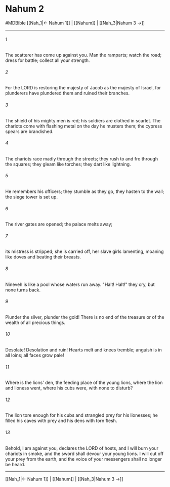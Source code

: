 # Nahum 2
#MDBible
[[Nah_1|← Nahum 1]] | [[Nahum]] | [[Nah_3|Nahum 3 →]]

***

###### 1 
The scatterer has come up against you. Man the ramparts; watch the road; dress for battle; collect all your strength. 

###### 2 
For the LORD is restoring the majesty of Jacob as the majesty of Israel, for plunderers have plundered them and ruined their branches. 

###### 3 
The shield of his mighty men is red; his soldiers are clothed in scarlet. The chariots come with flashing metal on the day he musters them; the cypress spears are brandished. 

###### 4 
The chariots race madly through the streets; they rush to and fro through the squares; they gleam like torches; they dart like lightning. 

###### 5 
He remembers his officers; they stumble as they go, they hasten to the wall; the siege tower is set up. 

###### 6 
The river gates are opened; the palace melts away; 

###### 7 
its mistress is stripped; she is carried off, her slave girls lamenting, moaning like doves and beating their breasts. 

###### 8 
Nineveh is like a pool whose waters run away. "Halt! Halt!" they cry, but none turns back. 

###### 9 
Plunder the silver, plunder the gold! There is no end of the treasure or of the wealth of all precious things. 

###### 10 
Desolate! Desolation and ruin! Hearts melt and knees tremble; anguish is in all loins; all faces grow pale! 

###### 11 
Where is the lions' den, the feeding place of the young lions, where the lion and lioness went, where his cubs were, with none to disturb? 

###### 12 
The lion tore enough for his cubs and strangled prey for his lionesses; he filled his caves with prey and his dens with torn flesh. 

###### 13 
Behold, I am against you, declares the LORD of hosts, and I will burn your chariots in smoke, and the sword shall devour your young lions. I will cut off your prey from the earth, and the voice of your messengers shall no longer be heard. 

***

[[Nah_1|← Nahum 1]] | [[Nahum]] | [[Nah_3|Nahum 3 →]]
